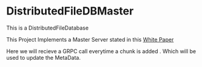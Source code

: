 # DistributedFileDBMaster
This is a DistributedFileDatabase

This Project Implements a Master Server stated in this [White Paper](https://research.google.com/archive/gfs-sosp2003.pdf)

Here we will recieve a GRPC call everytime a chunk is added . 
Which will be used to update the MetaData.


